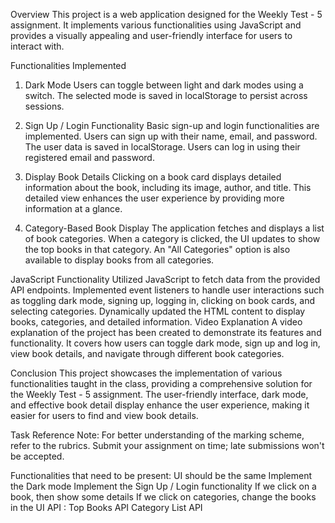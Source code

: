 Overview
This project is a web application designed for the Weekly Test - 5 assignment. It implements various functionalities using JavaScript and provides a visually appealing and user-friendly interface for users to interact with.

Functionalities Implemented
1. Dark Mode
Users can toggle between light and dark modes using a switch. The selected mode is saved in localStorage to persist across sessions.

2. Sign Up / Login Functionality
Basic sign-up and login functionalities are implemented. Users can sign up with their name, email, and password. The user data is saved in localStorage. Users can log in using their registered email and password.

3. Display Book Details
Clicking on a book card displays detailed information about the book, including its image, author, and title. This detailed view enhances the user experience by providing more information at a glance.

4. Category-Based Book Display
The application fetches and displays a list of book categories. When a category is clicked, the UI updates to show the top books in that category. An "All Categories" option is also available to display books from all categories.

JavaScript Functionality
Utilized JavaScript to fetch data from the provided API endpoints.
Implemented event listeners to handle user interactions such as toggling dark mode, signing up, logging in, clicking on book cards, and selecting categories.
Dynamically updated the HTML content to display books, categories, and detailed information.
Video Explanation
A video explanation of the project has been created to demonstrate its features and functionality. It covers how users can toggle dark mode, sign up and log in, view book details, and navigate through different book categories.

Conclusion
This project showcases the implementation of various functionalities taught in the class, providing a comprehensive solution for the Weekly Test - 5 assignment. The user-friendly interface, dark mode, and effective book detail display enhance the user experience, making it easier for users to find and view book details.

Task Reference
Note: For better understanding of the marking scheme, refer to the rubrics. Submit your assignment on time; late submissions won't be accepted.

Functionalities that need to be present:
UI should be the same
Implement the Dark mode
Implement the Sign Up / Login functionality
If we click on a book, then show some details
If we click on categories, change the books in the UI
API :
Top Books API
Category List API
